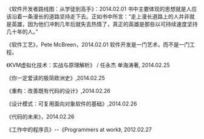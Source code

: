 《软件开发者路线图：从学徒到高手》：2014.02.01
          书中主要体现的思想就是人应该沿着一条漫长的道路坚持走下去。正如书中所言：“走上漫长道路上的人并非就是英雄，因为他们冲刺几年后就失去热情了，真正的英雄是那些以可持续速度坚持几十年的人。”

《软件工艺》，Pete McBreen，2014.02.01
	软件开发是一门艺术，而不是一门工程。

《KVM虚拟化技术：实战与原理解析》 / 任永杰 单海涛著, 2014.02.25

《你一定爱读的极简欧洲史》,2014.02.25

《重构：改善既有代码的设计》,2014.02.26

《设计模式：可复用面向对象软件的基础》,2014.02.26

《代码的未来》，2014.02.26

《工作中的程序员》--《Programmers at work》, 2012.02.27
